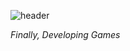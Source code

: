 ![header](https://capsule-render.vercel.app/api?type=Rect&color=auto)

*Finally, Developing Games*

